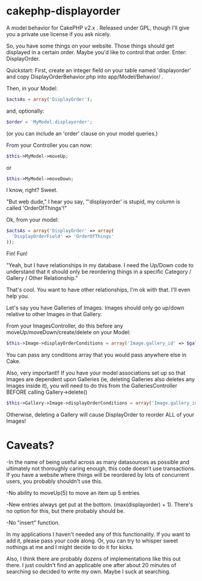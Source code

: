 cakephp-displayorder
====================

A model behavior for CakePHP v2.x .  Released under GPL, though I'll give you a private use license if you ask nicely.

So, you have some things on your website.  Those things should get displayed in a certain order.  Maybe you'd like to control that order.  Enter: DisplayOrder.


Quickstart:
First, create an integer field on your table named 'displayorder' and copy DisplayOrderBehavior.php into app/Model/Behavior/ .

Then, in your Model:

```php
$actsAs = array('DisplayOrder');
```

and, optionally:
```php
$order = 'MyModel.displayorder';
```

(or you can include an 'order' clause on your model queries.)



From your Controller you can now:

```php
$this->MyModel->moveUp;
```

or

```php
$this->MyModel->moveDown;
```

I know, right?  Sweet.

"But web dude," I hear you say, "'displayorder' is stupid, my column is called 'OrderOfThings'!"

Ok, from your model:

```php
$actsAs = array('DisplayOrder' => array(
  'DisplayOrderField' => 'OrderOfThings'
));
```

Fin!  Fun!

"Yeah, but I have relationships in my database.  I need the Up/Down code to understand that it should only be reordering things in a specific Category / Gallery / Other Relationship."

That's cool.  You want to have other relationships, I'm ok with that.  I'll even help you.

Let's say you have Galleries of Images.  Images should only go up/down relative to other Images in that Gallery.

From your ImagesController, do this before any moveUp/moveDown/create/delete on your Model:
```php
$this->Image->displayOrderConditions = array('Image.gallery_id' => $galleryId);
```

You can pass any conditions array that you would pass anywhere else in Cake.

Also, very important!!  If you have your model associations set up so that Images are dependent upon Galleries (ie, deleting Galleries also deletes any Images inside it), you will need to do this from the GalleriesController BEFORE calling Gallery->delete()

```php
$this->Gallery->Image->displayOrderConditions = array('Image.gallery_id' => $galleryId);
```

Otherwise, deleting a Gallery will cause DisplayOrder to reorder ALL of your Images!



Caveats?
====================

-In the name of being useful across as many datasources as possible and ultimately not thoroughly caring enough, this code doesn't use transactions.  If you have a website where things will be reordered by lots of concurrent users, you probably shouldn't use this.

-No ability to moveUp(5) to move an item up 5 entries

-New entries always get put at the bottom.  (max(displayorder) + 1).  There's no option for this, but there probably should be.

-No "insert" function.

In my applications I haven't needed any of this functionality.  If you want to add it, please pass your code along.  Or, you can try to whisper sweet nothings at me and I might decide to do it for kicks.

Also, I think there are probably dozens of implementations like this out there.  I just couldn't find an applicable one after about 20 minutes of searching so decided to write my own.  Maybe I suck at searching.